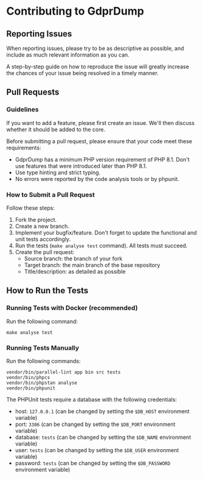 # Contributing to GdprDump

## Reporting Issues

When reporting issues, please try to be as descriptive as possible, and include as much relevant information as you can.

A step-by-step guide on how to reproduce the issue will greatly increase the chances of your issue being resolved in a timely manner.

## Pull Requests

### Guidelines

If you want to add a feature, please first create an issue.
We'll then discuss whether it should be added to the core.

Before submitting a pull request, please ensure that your code meet these requirements:

- GdprDump has a minimum PHP version requirement of PHP 8.1.
  Don't use features that were introduced later than PHP 8.1.
- Use type hinting and strict typing.
- No errors were reported by the code analysis tools or by phpunit.

### How to Submit a Pull Request

Follow these steps:

1. Fork the project.
2. Create a new branch.
3. Implement your bugfix/feature.
   Don't forget to update the functional and unit tests accordingly.
4. Run the tests (`make analyse test` command).
   All tests must succeed.
5. Create the pull request:
    - Source branch: the branch of your fork
    - Target branch: the main branch of the base repository
    - Title/description: as detailed as possible

## How to Run the Tests

### Running Tests with Docker (recommended)

Run the following command:

```
make analyse test
```

### Running Tests Manually

Run the following commands:

```
vendor/bin/parallel-lint app bin src tests
vendor/bin/phpcs
vendor/bin/phpstan analyse
vendor/bin/phpunit
```

The PHPUnit tests require a database with the following credentials:

- host: `127.0.0.1` (can be changed by setting the `$DB_HOST` environment variable)
- port: `3306` (can be changed by setting the `$DB_PORT` environment variable)
- database: `tests` (can be changed by setting the `$DB_NAME` environment variable)
- user: `tests` (can be changed by setting the `$DB_USER` environment variable)
- password: `tests` (can be changed by setting the `$DB_PASSWORD` environment variable)
